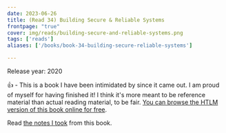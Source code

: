 ```yaml
---
date: 2023-06-26
title: (Read 34) Building Secure & Reliable Systems
frontpage: "true"
cover: img/reads/building-secure-and-reliable-systems.png
tags: ['reads']
aliases: ['/books/book-34-building-secure-reliable-systems']

---
```


Release year: 2020

👍 - This is a book I have been intimidated by since it came out. I am proud of myself for having finished it! I think it's more meant to be reference material than actual reading material, to be fair. [You can browse the HTLM version of this book online for free](https://google.github.io/building-secure-and-reliable-systems/raw/toc.html).

Read [the notes I took](https://drive.google.com/file/d/1AUdo3sCOoKDEKoDXlbP4jpxIc1jKg3g6/view?usp=drive_link) from this book.
